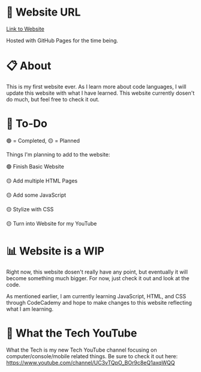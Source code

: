 # 🔗 Website URL

<a href="https://dagabey.github.io/FirstWebsite/">Link to Website</a>

Hosted with GitHub Pages for the time being.

# 📋 About

This is my first website ever. As I learn more about code languages, I will update this website with what I have learned.
This website currently dosen't do much, but feel free to check it out.

# 📝 To-Do

🟢 = Completed, 🟡 = Planned

Things I'm planning to add to the website:

🟢 Finish Basic Website

🟡 Add multiple HTML Pages

🟡 Add some JavaScript

🟡 Stylize with CSS

🟡 Turn into Website for my YouTube

# 📊 Website is a WIP

Right now, this website dosen't really have any point, but eventually it will become something much bigger. 
For now, just check it out and look at the code.

As mentioned earlier, I am currently learning JavaScript, HTML, and CSS through CodeCademy and hope to make changes to this website reflecting what I am learning.

# 🤯 What the Tech YouTube

What the Tech is my new Tech YouTube channel focusing on computer/console/mobile related things. Be sure to check it out here: https://www.youtube.com/channel/UC3vTQpO_BOr9c8eQ1axqWQQ
